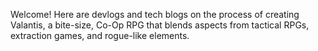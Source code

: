 Welcome! Here are devlogs and tech blogs on the process of creating Valantis, a bite-size, Co-Op RPG that blends aspects from tactical RPGs, extraction games, and rogue-like elements.
